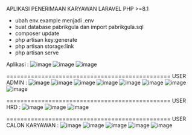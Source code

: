 APLIKASI PENERIMAAN KARYAWAN LARAVEL PHP >=8.1
- ubah env.example menjadi .env
- buat database pabrikgula dan import pabrikgula.sql
- composer update
- php artisan key:generate
- php artisan storage:link
- php artisan serve

Aplikasi :
![image](https://github.com/user-attachments/assets/036268a8-3d7b-4771-9fe6-b86c81f23cab)
![image](https://github.com/user-attachments/assets/cc19da79-109f-4f42-939c-bbb9fb959a76)
![image](https://github.com/user-attachments/assets/c5db41de-1b03-412b-b2b3-562c10f2beb8)

===============================================
USER ADMIN :
![image](https://github.com/user-attachments/assets/9a2a9838-8af4-438a-bf96-fcbb56cce202)
![image](https://github.com/user-attachments/assets/7fb95e6f-80e2-4536-9af1-1a626f894377)
![image](https://github.com/user-attachments/assets/0825ffee-b48e-4d1f-aafd-4bdab42eb584)
![image](https://github.com/user-attachments/assets/78130cee-fa08-46b7-864f-dd7af775f7ca)
![image](https://github.com/user-attachments/assets/d5c2dd24-9906-4df3-af40-cbb003ab3968)
![image](https://github.com/user-attachments/assets/64b36f59-6b49-4b52-9625-75d5cc2a35a8)
![image](https://github.com/user-attachments/assets/03039000-9561-469c-b7cb-458747a605d0)
![image](https://github.com/user-attachments/assets/9ba5e64b-e87d-4e57-a610-33fb86a93543)

===============================================
USER HRD :
![image](https://github.com/user-attachments/assets/65278bff-d135-49e1-9007-48d556ab6bc5)
![image](https://github.com/user-attachments/assets/e5c805e6-17b7-40cc-b756-0ddd2b02f10f)
![image](https://github.com/user-attachments/assets/1f6f736c-6e78-4905-8523-effefccfc116)

===============================================
USER CALON KARYAWAN : 
![image](https://github.com/user-attachments/assets/a8771eec-3624-43e4-a2c6-c51d8f149535)
![image](https://github.com/user-attachments/assets/41f961a2-f6f7-4d38-9cba-c863327b4b38)
![image](https://github.com/user-attachments/assets/f9d826f1-d3f0-4b27-84e0-e796c29a0afa)
![image](https://github.com/user-attachments/assets/0ed295c2-e874-4be8-ac32-bf1adf40c6a0)
![image](https://github.com/user-attachments/assets/ca07576f-ea4f-4d49-8446-3de952422226)
